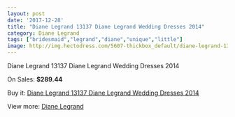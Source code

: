 ```yaml
---
layout: post
date: '2017-12-28'
title: "Diane Legrand 13137 Diane Legrand Wedding Dresses 2014"
category: Diane Legrand
tags: ["bridesmaid","legrand","diane","unique","little"]
image: http://img.hectodress.com/5607-thickbox_default/diane-legrand-13137-diane-legrand-wedding-dresses-2014.jpg
---
```

Diane Legrand 13137 Diane Legrand Wedding Dresses 2014

On Sales: **$289.44**
<a href="https://www.hectodress.com/diane-legrand/2790-diane-legrand-13137-diane-legrand-wedding-dresses-2014.html"><amp-img layout="responsive" width="600" height="600" src="//img.hectodress.com/5607-thickbox_default/diane-legrand-13137-diane-legrand-wedding-dresses-2014.jpg" alt="Diane Legrand 13137 Diane Legrand Wedding Dresses 2014 0" /></a>
<a href="https://www.hectodress.com/diane-legrand/2790-diane-legrand-13137-diane-legrand-wedding-dresses-2014.html"><amp-img layout="responsive" width="600" height="600" src="//img.hectodress.com/5610-thickbox_default/diane-legrand-13137-diane-legrand-wedding-dresses-2014.jpg" alt="Diane Legrand 13137 Diane Legrand Wedding Dresses 2014 1" /></a>
<a href="https://www.hectodress.com/diane-legrand/2790-diane-legrand-13137-diane-legrand-wedding-dresses-2014.html"><amp-img layout="responsive" width="600" height="600" src="//img.hectodress.com/5609-thickbox_default/diane-legrand-13137-diane-legrand-wedding-dresses-2014.jpg" alt="Diane Legrand 13137 Diane Legrand Wedding Dresses 2014 2" /></a>
<a href="https://www.hectodress.com/diane-legrand/2790-diane-legrand-13137-diane-legrand-wedding-dresses-2014.html"><amp-img layout="responsive" width="600" height="600" src="//img.hectodress.com/5608-thickbox_default/diane-legrand-13137-diane-legrand-wedding-dresses-2014.jpg" alt="Diane Legrand 13137 Diane Legrand Wedding Dresses 2014 3" /></a>

Buy it: [Diane Legrand 13137 Diane Legrand Wedding Dresses 2014](https://www.hectodress.com/diane-legrand/2790-diane-legrand-13137-diane-legrand-wedding-dresses-2014.html "Diane Legrand 13137 Diane Legrand Wedding Dresses 2014")

View more: [Diane Legrand](https://www.hectodress.com/49-diane-legrand "Diane Legrand")